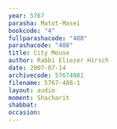 ```yaml
---
year: 5767
parasha: Matot-Masei
bookcode: "4"
fullparashacode: "408"
parashacode: "408"
title: City Mouse
author: Rabbi Eliezer Hirsch
date: 2007-07-14
archivecode: 57674081
filename: 5767-408-1
layout: audio
moment: Shacharit
shabbat: 
occasion: 
---
```

